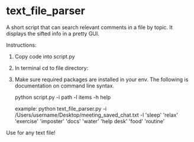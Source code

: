 # text_file_parser
A short script that can search relevant comments in a file by topic.  It displays the sifted info in a pretty GUI.   

Instructions:
1. Copy code into script.py
2. In terminal cd to file directory:
3. Make sure required packages are installed in your env.  The following is documentation on command line syntax.
   
   python script.py -i path -l items -h help
   
   example:
   python text_file_parser.py -i /Users/username/Desktop/meeting_saved_chat.txt -l 'sleep' 'relax' 'exercise' 'imposter' 'docs' 'water' 'help desk' 'food' 'routine'

Use for any text file!
